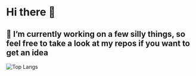 # Hi there 👋

<!--
**Youn-T/Youn-T** is a ✨ _special_ ✨ repository because its `README.md` (this file) appears on your GitHub profile.

Here are some ideas to get you started:

- 🔭 I’m currently working on ...
- 🌱 I’m currently learning ...
- 👯 I’m looking to collaborate on ...
- 🤔 I’m looking for help with ...
- 💬 Ask me about ...
- 📫 How to reach me: ...
- 😄 Pronouns: ...
- ⚡ Fun fact: ...
-->
## 🔭 I’m currently working on a few silly things, so feel free to take a look at my repos if you want to get an idea
  
![Top Langs](https://github-readme-stats.vercel.app/api/top-langs/?username=Youn-T)
